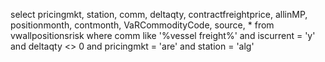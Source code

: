 select pricingmkt, station, comm, deltaqty, contractfreightprice, allinMP, positionmonth, contmonth, VaRCommodityCode, source, *
from vwallpositionsrisk
where comm like '%vessel freight%'
and iscurrent = 'y'
and deltaqty <> 0
and pricingmkt = 'are'
and station = 'alg'

